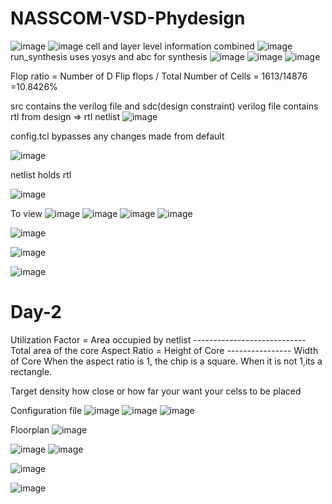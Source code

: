 # NASSCOM-VSD-Phydesign
![image](https://github.com/user-attachments/assets/88faeb4e-8d5a-4d3d-819c-f6af626c557d)
![image](https://github.com/user-attachments/assets/94bd4482-9fd6-4403-adb6-bbfd4349f345)
cell and layer level information combined
![image](https://github.com/user-attachments/assets/007b9021-9372-46b8-b0b5-0ca5d9977e42)
run_synthesis uses yosys and abc for synthesis
![image](https://github.com/user-attachments/assets/1e4fb0e2-c53c-4fdb-b30c-94b0ef9e2e27)
![image](https://github.com/user-attachments/assets/d862f3c9-1924-43c9-b56a-4a9b516bebb7)
![image](https://github.com/user-attachments/assets/531716c5-24fc-4b59-a4fd-574f1e5d280c)


Flop ratio = Number of D Flip flops / Total Number of Cells
            = 1613/14876
            =10.8426%


src contains the verilog file and sdc(design constraint)
verilog file contains rtl from design => rtl netlist
![image](https://github.com/user-attachments/assets/9d3340ba-ab52-460e-aa81-68e60a162ec4)

config.tcl bypasses any changes made from default

![image](https://github.com/user-attachments/assets/764f57bb-4944-4a1c-943b-8a43d917f241)

netlist holds rtl

![image](https://github.com/user-attachments/assets/6bc3d855-36c0-404b-8d22-e5976db1ab98)

To view 
![image](https://github.com/user-attachments/assets/bb50919c-f0be-47a7-a223-7df7da330395)
![image](https://github.com/user-attachments/assets/5994ac22-4d92-4bb3-bb27-b5a353102170)
![image](https://github.com/user-attachments/assets/05060c1c-0dfc-4e69-9bf1-3b4732a45723)
![image](https://github.com/user-attachments/assets/8d888585-c09c-4b20-b928-435bd5e6549a)

 
![image](https://github.com/user-attachments/assets/b552e621-ff7d-44d0-a627-08cb0628728d)

![image](https://github.com/user-attachments/assets/89c64189-d94c-4547-99ab-18ac929bf218)

![image](https://github.com/user-attachments/assets/cdf5715f-7199-4e54-883a-361733628585)




# Day-2
Utilization Factor = Area occupied by netlist
                    ----------------------------
                     Total area of the core 
Aspect Ratio = Height of Core
              ----------------
               Width of Core
When the aspect ratio is 1, the chip is a square. When it is not 1,its a rectangle.

Target density how close or how far your want your celss to be placed

Configuration file
![image](https://github.com/user-attachments/assets/038a78d6-670b-4790-b4c9-449e3c05931f)
![image](https://github.com/user-attachments/assets/cf2d22fa-57b7-44bb-9678-2ee4158c895d)
![image](https://github.com/user-attachments/assets/90db327b-5018-49b6-9885-eca2d908210a)

Floorplan
![image](https://github.com/user-attachments/assets/145d3a27-2068-4264-bad0-fa8bf8952cf3)

![image](https://github.com/user-attachments/assets/61455389-60f1-4f73-97aa-61705932655d)
![image](https://github.com/user-attachments/assets/52686154-341a-4bb9-a03e-36d09b38b7b9)

![image](https://github.com/user-attachments/assets/b6b0b189-0061-48da-bfe9-190ea48c8d56)

![image](https://github.com/user-attachments/assets/9dbbaf99-ba5e-4fa4-a83c-83f443537738)


